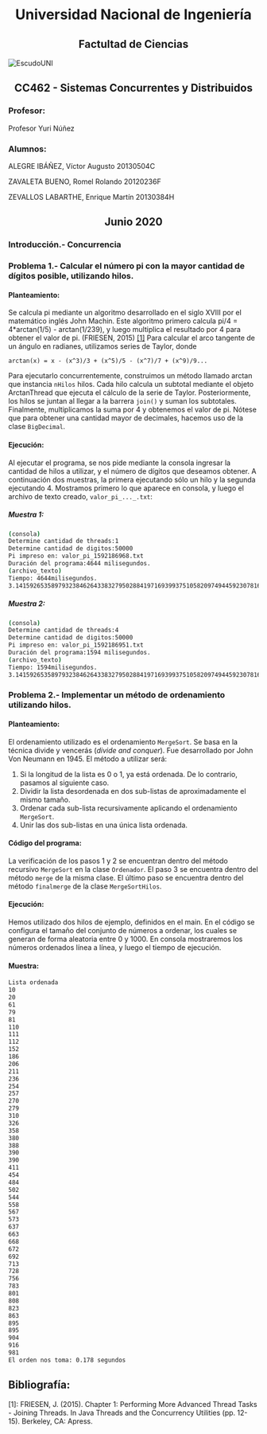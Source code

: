 <center><h1>
Universidad Nacional de Ingeniería
</center></h1s>
<center><h2>
Factultad de Ciencias
</center></h2>

![EscudoUNI](https://upload.wikimedia.org/wikipedia/commons/f/f7/Uni-logo_transparente_granate.png)

<center><h2>
CC462 - Sistemas Concurrentes y Distribuidos
</center></h2>

### Profesor:
Profesor Yuri Núñez

### Alumnos:
ALEGRE IBÁÑEZ, Víctor Augusto       20130504C

ZAVALETA BUENO, Romel Rolando       20120236F

ZEVALLOS LABARTHE, Enrique Martín   20130384H

<center><h2>
Junio 2020
</center></h2>

### Introducción.- Concurrencia

### Problema 1.- Calcular el número pi con la mayor cantidad de dígitos posible, utilizando hilos.

#### Planteamiento:
Se calcula pi mediante un algoritmo desarrollado en el siglo XVIII por el matemático inglés John Machin. Este algoritmo primero calcula pi/4 = 4*arctan(1/5) - arctan(1/239), y luego multiplica el resultado por 4 para obtener el valor de pi. (FRIESEN, 2015) [[1]](#1)
Para calcular el arco tangente de un ángulo en radianes, utilizamos series de Taylor, donde

```arctan(x) = x - (x^3)/3 + (x^5)/5 - (x^7)/7 + (x^9)/9...```

Para ejecutarlo concurrentemente, construimos un método llamado arctan que instancia `nHilos` hilos. Cada hilo calcula un subtotal mediante el objeto ArctanThread que ejecuta el cálculo de la serie de Taylor. Posteriormente, los hilos se juntan al llegar a la barrera `join()` y suman los subtotales. Finalmente, multiplicamos la suma por 4 y obtenemos el valor de pi.
Nótese que para obtener una cantidad mayor de decimales, hacemos uso de la clase `BigDecimal`.

#### Ejecución:
Al ejecutar el programa, se nos pide mediante la consola ingresar la cantidad de hilos a utilizar, y el número de dígitos que deseamos obtener. A continuación dos muestras, la primera ejecutando sólo un hilo y la segunda ejecutando 4. Mostramos primero lo que aparece en consola, y luego el archivo de texto creado, `valor_pi_..._.txt`:

##### Muestra 1:
```bash
(consola)
Determine cantidad de threads:1
Determine cantidad de digitos:50000
Pi impreso en: valor_pi_1592186968.txt
Duración del programa:4644 milisegundos.
(archivo_texto)
Tiempo: 4644milisegundos.
3.1415926535897932384626433832795028841971693993751058209749445923078164062862089986280348253421170679821480865132823066470938446095505822317253594081284811174502841027019385211055596446229489549303819644288109756659334461284756482337867831652712019091456485669234603486104543266482133936072602491412737245870066063155881748815209209628292540917153643678925903600113305305488204665213841469519415116094330572703657595919530921861173819326 ... 256959688159205600101655256375679
```
##### Muestra 2:
```bash
(consola)
Determine cantidad de threads:4
Determine cantidad de digitos:50000
Pi impreso en: valor_pi_1592186951.txt
Duración del programa:1594 milisegundos.
(archivo_texto)
Tiempo: 1594milisegundos.
3.1415926535897932384626433832795028841971693993751058209749445923078164062862089986280348253421170679821480865132823066470938446095505822317253594081284811174502841027019385211055596446229489549303819644288109756659334461284756482337867831652712019091456485669234603486104543266482133936072602491412737245870066063155881748815209209628292540917153643678925903600113305305488204665213841469519415116094330572703657595919530921861173819326...256959688159205600101655256375679
```

### Problema 2.- Implementar un método de ordenamiento utilizando hilos.

#### Planteamiento:
El ordenamiento utilizado es el ordenamiento `MergeSort`. Se basa en la técnica divide y vencerás (*divide and conquer*). Fue desarrollado por John Von Neumann en 1945. El método a utilizar será:

1. Si la longitud de la lista es 0 o 1, ya está ordenada. De lo contrario, pasamos al siguiente caso.
2. Dividir la lista desordenada en dos sub-listas de aproximadamente el mismo tamaño.
3. Ordenar cada sub-lista recursivamente aplicando el ordenamiento `MergeSort`.
4. Unir las dos sub-listas en una única lista ordenada.

#### Código del programa:
La verificación de los pasos 1 y 2 se encuentran dentro del método recursivo `MergeSort` en la clase `Ordenador`. El paso 3 se encuentra dentro del método `merge` de la misma clase. El último paso se encuentra dentro del método `finalmerge` de la clase `MergeSortHilos`.

#### Ejecución:
Hemos utilizado dos hilos de ejemplo, definidos en el main. En el código se configura el tamaño del conjunto de números a ordenar, los cuales se generan de forma aleatoria entre 0 y 1000. En consola mostraremos los números ordenados línea a línea, y luego el tiempo de ejecución.

#### Muestra:

```bash
Lista ordenada
10 
20 
61 
79 
81 
110
111
112
152
186
206
211
236
254
257
270
279
310
326
358
380
388
390
390
411
454
484
502
544
558
567
573
637
663
668
672
692
713
728
756
783
801
808
823
863
895
895
904
916
981
El orden nos toma: 0.178 segundos
```

## Bibliografía:

<a id="1">[1]</a>: FRIESEN, J. (2015). Chapter 1: Performing More Advanced Thread Tasks - Joining Threads. In Java Threads and the Concurrency Utilities (pp. 12-15). Berkeley, CA: Apress.